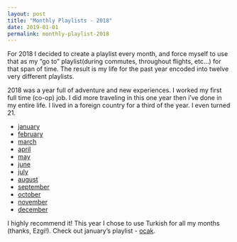 ```yaml
---
layout: post
title: "Monthly Playlists - 2018"
date: 2019-01-01
permalink: monthly-playlist-2018
---
```



For 2018 I decided to create a playlist every month, and force myself to use that as my “go to” playlist(during commutes, throughout flights, etc…) for that span of time. The result is my life for the past year encoded into twelve very different playlists.

2018 was a year full of adventure and new experiences.  I worked my first full time (co-op) job.  I did more traveling in this one year then i’ve done in my entire life. I lived in a foreign country for a third of the year. I even turned 21.

- [january](https://open.spotify.com/user/joshspicer37/playlist/5F6oN4gdB46l3WYxJnlZtE?si=zuD_yY4_R167BDx6DpWTDg)
- [february](https://open.spotify.com/user/joshspicer37/playlist/2bPo2xWxAUMsoq2T2HWtVh?si=dagDT8uAScywFUk0f5Vw1Q)
- [march](https://open.spotify.com/user/joshspicer37/playlist/7bDy99Zh3TbujKzvy5MnYd?si=GxjnRF4SRVu2WWQ9Bl8HSQ)
- [april](https://open.spotify.com/user/joshspicer37/playlist/4Y7qqs9MnI8tbujhXA0Ekz?si=C5XlitcLQneuvS0nYUhZQg)
- [may](https://open.spotify.com/user/joshspicer37/playlist/6NPgGqsiJ0rfVdjU0zq1Ri?si=HE7dvSHMTLOV6-O5ojm_9g)
- [june](https://open.spotify.com/user/joshspicer37/playlist/0uKdqOC3X5n73UFx6u9yVb?si=lQ44ZfrVRWyA52o9xIa8hQ)
- [july](https://open.spotify.com/user/joshspicer37/playlist/6kFfZRvJJLbTx2oSGUC2Mt?si=64Le0WOATvO6PVRPJHa0IQ)
- [august](https://open.spotify.com/user/joshspicer37/playlist/4oj8agdai21MaOl9dO8uUI?si=YcL_04tDQ1qMMVBw1kcuTQ)
- [september](https://open.spotify.com/user/joshspicer37/playlist/7uEHPE6hw5MYVv3TeHM44t?si=Qfuu-1duR8i65QM_hbmPGQ)
- [october](https://open.spotify.com/user/joshspicer37/playlist/0KXgfq9jTF3ktlzxAr5xni?si=IQMIrwuAQmO7ha3ikMQ5og)
- [november](https://open.spotify.com/user/joshspicer37/playlist/6lQEb2cLBWM61OC9SsmnCB?si=2C-yAdMkTVakq4Ix0O0jWA)
- [december](https://open.spotify.com/user/joshspicer37/playlist/3QtKScz59qpfL8X7kFRUjw?si=YP3cHgjgTXqTQamKphnFbw)

I highly recommend it!  This year I chose to use Turkish for all my months (thanks, Ezgi!).  Check out january’s playlist - [ocak](https://open.spotify.com/user/joshspicer37/playlist/6UKHwCMYwRmij4ibqBYzQA?si=kc8y1c1CQLGzSa7jSPyo9g).
